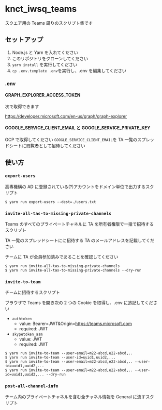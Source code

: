 # knct_iwsq_teams

スクエア用の Teams 周りのスクリプト集です

## セットアップ

1. Node.js と Yarn を入れてください
2. このリポジトリをクローンしてください
3. `yarn install` を実行してください
4. `cp .env.template .env`を実行し、.env を編集してください

### .env

#### GRAPH_EXPLORER_ACCESS_TOKEN

次で取得できます

https://developer.microsoft.com/en-us/graph/graph-explorer

#### GOOGLE_SERVICE_CLIENT_EMAIL と GOOGLE_SERVICE_PRIVATE_KEY

GCP で取得してください
`GOOGLE_SERVICE_CLIENT_EMAIL`を TA 一覧のスプレッドシートに閲覧者として招待してください

## 使い方

### `export-users`

高専機構の AD に登録されている(?)アカウントをドメイン単位で出力するスクリプト

```shell
$ yarn run export-users --dest=./users.txt
```

### `invite-all-tas-to-missing-private-channels`

Teams のすべてのプライペートチャネルに TA を所有者権限で一括で招待するスクリプト

TA 一覧のスプレッドシートにに招待する TA のメールアドレスを記載してください

チームに TA が全員参加済みであることを確認してください

```shell
$ yarn run invite-all-tas-to-missing-private-channels
$ yarn run invite-all-tas-to-missing-private-channels --dry-run
```

### `invite-to-team`

チームに招待するスクリプト

ブラウザで Teams を開き次の 2 つの Cookie を取得し、.env に追記してください

- `authtoken`
  - value: Bearer=JWT&Origin=https://teams.microsoft.com
  - required: JWT
- `skypetoken_asm`
  - value: JWT
  - required: JWT

```shell
$ yarn run invite-to-team --user-email=m22-abcd,e22-abcd,..
$ yarn run invite-to-team --user-id=uuid1,uuid2,...
$ yarn run invite-to-team --user-email=m22-abcd,e22-abcd,.. --user-id=uuid1,uuid2,...
$ yarn run invite-to-team --user-email=m22-abcd,e22-abcd,.. --user-id=uuid1,uuid2,... --dry-run
```

### `post-all-channel-info`

チーム内のプライベートチャネルを含む全チャネル情報を General に流すスクリプト
